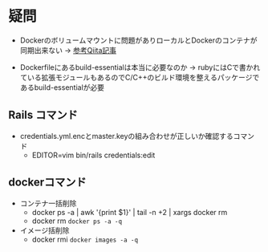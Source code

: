 # 疑問
- Dockerのボリュームマウントに問題がありローカルとDockerのコンテナが同期出来ない
→ [参考Qiita記事](https://qiita.com/azul915/items/5b7063cbc80192343fc0)

- Dockerfileにあるbuild-essentialは本当に必要なのか
→ rubyにはCで書かれている拡張モジュールもあるのでC/C++のビルド環境を整えるパッケージであるbuild-essentialが必要

## Rails コマンド
- credentials.yml.encとmaster.keyの組み合わせが正しいか確認するコマンド
  - EDITOR=vim bin/rails credentials:edit



## dockerコマンド
 - コンテナ一括削除
   - docker ps -a | awk '{print $1}' | tail -n +2 | xargs docker rm
   - docker rm `docker ps -a -q`
 - イメージ括削除
   - docker rmi `docker images -a -q`


